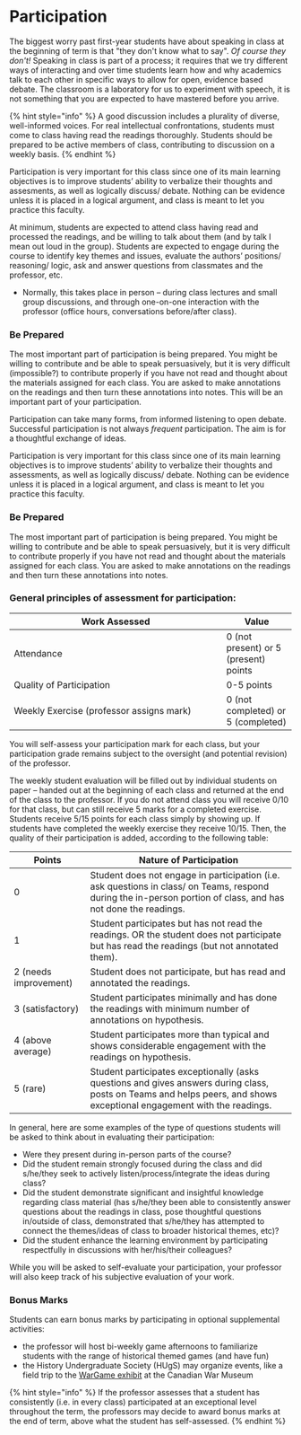 # Participation

The biggest worry past first-year students have about speaking in class at the beginning of term is that "they don't know what to say". _Of course they don't!_ Speaking in class is part of a process; it requires that we try different ways of interacting and over time students learn how and why academics talk to each other in specific ways to allow for open, evidence based debate. The classroom is a laboratory for us to experiment with speech, it is not something that you are expected to have mastered before you arrive.&#x20;

{% hint style="info" %}
A good discussion includes a plurality of diverse, well-informed voices. For real intellectual confrontations, students must come to class having read the readings thoroughly. Students should be prepared to be active members of class, contributing to discussion on a weekly basis.
{% endhint %}

Participation is very important for this class since one of its main learning objectives is to improve students’ ability to verbalize their thoughts and assesments, as well as logically discuss/ debate. Nothing can be evidence unless it is placed in a logical argument, and class is meant to let you practice this faculty.&#x20;

At minimum, students are expected to attend class having read and processed the readings, and be willing to talk about them (and by talk I mean out loud in the group). Students are expected to engage during the course to identify key themes and issues, evaluate the authors’ positions/ reasoning/ logic, ask and answer questions from classmates and the professor, etc.

* Normally, this takes place in person – during class lectures and small group discussions, and through one-on-one interaction with the professor (office hours, conversations before/after class).

### Be Prepared

The most important part of participation is being prepared. You might be willing to contribute and be able to speak persuasively, but it is very difficult (impossible?) to contribute properly if you have not read and thought about the materials assigned for each class. You are asked to make annotations on the readings and then turn these annotations into notes. This will be an important part of your participation.&#x20;

Participation can take many forms, from informed listening to open debate. Successful participation is not always _frequent_ participation. The aim is for a thoughtful exchange of ideas.

Participation is very important for this class since one of its main learning objectives is to improve students’ ability to verbalize their thoughts and assessments, as well as logically discuss/ debate. Nothing can be evidence unless it is placed in a logical argument, and class is meant to let you practice this faculty.&#x20;

### Be Prepared

The most important part of participation is being prepared. You might be willing to contribute and be able to speak persuasively, but it is very difficult to contribute properly if you have not read and thought about the materials assigned for each class. You are asked to make annotations on the readings and then turn these annotations into notes.

### General principles of assessment for participation:&#x20;

<table><thead><tr><th width="363.5">Work Assessed</th><th>Value</th></tr></thead><tbody><tr><td>Attendance</td><td>0 (not present) or 5 (present) points</td></tr><tr><td>Quality of Participation</td><td>0-5 points</td></tr><tr><td>Weekly Exercise (professor assigns mark)</td><td>0 (not completed) or 5 (completed)</td></tr></tbody></table>

You will self-assess your participation mark for each class, but your participation grade remains subject to the oversight (and potential revision) of the professor.

The weekly student evaluation will be filled out by individual students on paper – handed out at the beginning of each class and returned at the end of the class to the professor. If you do not attend class you will receive 0/10 for that class, but can still receive 5 marks for a completed exercise. Students receive 5/15 points for each class simply by showing up. If students have completed the weekly exercise they receive 10/15. Then, the quality of their participation is added, according to the following table:&#x20;

| Points                | Nature of Participation                                                                                                                                                 |
| --------------------- | ----------------------------------------------------------------------------------------------------------------------------------------------------------------------- |
| 0                     | Student does not engage in participation (i.e. ask questions in class/ on Teams, respond during the in-person portion of class, and has not done the readings.          |
| 1                     | Student participates but has not read the readings. OR the student does not participate but has read the readings (but not annotated them).                             |
| 2 (needs improvement) | Student does not participate, but has read and annotated the readings.                                                                                                  |
| 3 (satisfactory)      | Student participates minimally and has done the readings with minimum number of annotations on hypothesis.                                                              |
| 4 (above average)     | Student participates more than typical and shows considerable engagement with the readings on hypothesis.                                                               |
| 5    (rare)           | Student participates exceptionally (asks questions and gives answers during class, posts on Teams and helps peers, and shows exceptional engagement with the readings.  |

In general, here are some examples of the type of questions students will be asked to think about in evaluating their participation:

* Were they present during in-person parts of the course?
* Did the student remain strongly focused during the class and did s/he/they seek to actively listen/process/integrate the ideas during class?
* Did the student demonstrate significant and insightful knowledge regarding class material (has s/he/they been able to consistently answer questions about the readings in class, pose thoughtful questions in/outside of class, demonstrated that s/he/they has attempted to connect the themes/ideas of class to broader historical themes, etc)?
* Did the student enhance the learning environment by participating respectfully in discussions with her/his/their colleagues?

While you will be asked to self-evaluate your participation, your professor will also keep track of his subjective evaluation of your work.&#x20;

### Bonus Marks

Students can earn bonus marks by participating in optional supplemental activities:

* the professor will host bi-weekly game afternoons to familiarize students with the range of historical themed games (and have fun)
* the History Undergraduate Society (HUgS) may organize events, like a field trip to the [WarGame exhibit](https://www.warmuseum.ca/war-games/) at the Canadian War Museum

{% hint style="info" %}
&#x20;If the professor assesses that a student has consistently (i.e. in every class) participated at an exceptional level throughout the term, the professors may decide to award bonus marks at the end of term, above what the student has self-assessed.
{% endhint %}
